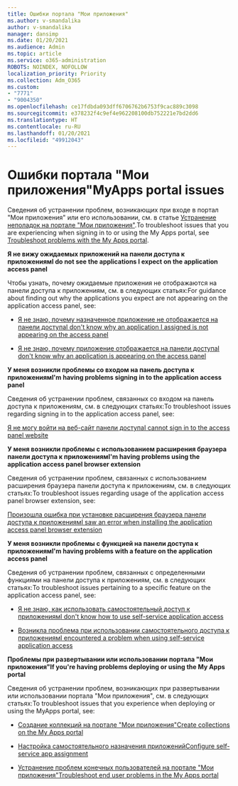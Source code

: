```yaml
---
title: Ошибки портала "Мои приложения"
ms.author: v-smandalika
author: v-smandalika
manager: dansimp
ms.date: 01/20/2021
ms.audience: Admin
ms.topic: article
ms.service: o365-administration
ROBOTS: NOINDEX, NOFOLLOW
localization_priority: Priority
ms.collection: Adm_O365
ms.custom:
- "7771"
- "9004350"
ms.openlocfilehash: ce17fdbda093dff6706762b6753f9cac889c3098
ms.sourcegitcommit: e378232f4c9ef4e962208100db752221e7bd2dd6
ms.translationtype: HT
ms.contentlocale: ru-RU
ms.lasthandoff: 01/20/2021
ms.locfileid: "49912043"
---
```

# <a name="myapps-portal-issues"></a><span data-ttu-id="54b40-102">Ошибки портала "Мои приложения"</span><span class="sxs-lookup"><span data-stu-id="54b40-102">MyApps portal issues</span></span>

<span data-ttu-id="54b40-103">Сведения об устранении проблем, возникающих при входе в портал "Мои приложения" или его использовании, см. в статье [Устранение неполадок на портале "Мои приложения"](https://docs.microsoft.com/azure/active-directory/user-help/my-apps-portal-end-user-troubleshoot).</span><span class="sxs-lookup"><span data-stu-id="54b40-103">To troubleshoot issues that you are experiencing when signing in to or using the My Apps portal, see [Troubleshoot problems with the My Apps portal](https://docs.microsoft.com/azure/active-directory/user-help/my-apps-portal-end-user-troubleshoot).</span></span>

<span data-ttu-id="54b40-104">**Я не вижу ожидаемых приложений на панели доступа к приложениям**</span><span class="sxs-lookup"><span data-stu-id="54b40-104">**I do not see the applications I expect on the application access panel**</span></span>

<span data-ttu-id="54b40-105">Чтобы узнать, почему ожидаемые приложения не отображаются на панели доступа к приложениям, см. в следующих статьях:</span><span class="sxs-lookup"><span data-stu-id="54b40-105">For guidance about finding out why the applications you expect are not appearing on the application access panel, see:</span></span>

- [<span data-ttu-id="54b40-106">Я не знаю, почему назначенное приложение не отображается на панели доступа</span><span class="sxs-lookup"><span data-stu-id="54b40-106">I don't know why an application I assigned is not appearing on the access panel</span></span>](https://docs.microsoft.com/azure/active-directory/application-access-panel-unexpected-application-not-appearing/)
     
- [<span data-ttu-id="54b40-107">Я не знаю, почему приложение отображается на панели доступа</span><span class="sxs-lookup"><span data-stu-id="54b40-107">I don't know why an application is appearing on the access panel</span></span>](https://docs.microsoft.com/azure/active-directory/application-access-panel-unexpected-application-appears/)

<span data-ttu-id="54b40-108">**У меня возникли проблемы со входом на панель доступа к приложениям**</span><span class="sxs-lookup"><span data-stu-id="54b40-108">**I'm having problems signing in to the application access panel**</span></span>

<span data-ttu-id="54b40-109">Сведения об устранении проблем, связанных со входом на панель доступа к приложениям, см. в следующих статьях:</span><span class="sxs-lookup"><span data-stu-id="54b40-109">To troubleshoot issues regarding signing in to the application access panel, see:</span></span>

[<span data-ttu-id="54b40-110">Я не могу войти на веб-сайт панели доступа</span><span class="sxs-lookup"><span data-stu-id="54b40-110">I cannot sign in to the access panel website</span></span>](https://docs.microsoft.com/azure/active-directory/manage-apps/application-sign-in-other-problem-access-panel)

<span data-ttu-id="54b40-111">**У меня возникли проблемы с использованием расширения браузера панели доступа к приложениям**</span><span class="sxs-lookup"><span data-stu-id="54b40-111">**I'm having problems using the application access panel browser extension**</span></span>

<span data-ttu-id="54b40-112">Сведения об устранении проблем, связанных с использованием расширения браузера панели доступа к приложениям, см. в следующих статьях:</span><span class="sxs-lookup"><span data-stu-id="54b40-112">To troubleshoot issues regarding usage of the application access panel browser extension, see:</span></span>

[<span data-ttu-id="54b40-113">Произошла ошибка при установке расширения браузера панели доступа к приложениям</span><span class="sxs-lookup"><span data-stu-id="54b40-113">I saw an error when installing the application access panel browser extension</span></span>](https://docs.microsoft.com/azure/active-directory/application-access-panel-extension-problem-installing/)

<span data-ttu-id="54b40-114">**У меня возникли проблемы с функцией на панели доступа к приложениям**</span><span class="sxs-lookup"><span data-stu-id="54b40-114">**I'm having problems with a feature on the application access panel**</span></span>

<span data-ttu-id="54b40-115">Сведения об устранении проблем, связанных с определенными функциями на панели доступа к приложениям, см. в следующих статьях:</span><span class="sxs-lookup"><span data-stu-id="54b40-115">To troubleshoot issues pertaining to a specific feature on the application access panel, see:</span></span>

- [<span data-ttu-id="54b40-116">Я не знаю, как использовать самостоятельный доступ к приложениям</span><span class="sxs-lookup"><span data-stu-id="54b40-116">I don't know how to use self-service application access</span></span>](https://docs.microsoft.com/azure/active-directory/manage-apps/access-panel-manage-self-service-access) 

- [<span data-ttu-id="54b40-117">Возникла проблема при использовании самостоятельного доступа к приложениям</span><span class="sxs-lookup"><span data-stu-id="54b40-117">I encountered a problem when using self-service application access</span></span>](https://docs.microsoft.com/azure/active-directory/manage-apps/access-panel-manage-self-service-access)
    
<span data-ttu-id="54b40-118">**Проблемы при развертывании или использовании портала "Мои приложения"**</span><span class="sxs-lookup"><span data-stu-id="54b40-118">**If you're having problems deploying or using the My Apps portal**</span></span>

<span data-ttu-id="54b40-119">Сведения об устранении проблем, возникающих при развертывании или использовании портала "Мои приложения", см. в следующих статьях:</span><span class="sxs-lookup"><span data-stu-id="54b40-119">To troubleshoot issues that you experience when deploying or using the MyApps portal, see:</span></span>

- [<span data-ttu-id="54b40-120">Создание коллекций на портале "Мои приложения"</span><span class="sxs-lookup"><span data-stu-id="54b40-120">Create collections on the My Apps portal</span></span>](https://docs.microsoft.com/azure/active-directory/manage-apps/access-panel-collections) 
    
- [<span data-ttu-id="54b40-121">Настройка самостоятельного назначения приложений</span><span class="sxs-lookup"><span data-stu-id="54b40-121">Configure self-service app assignment</span></span>](https://docs.microsoft.com/azure/active-directory/manage-apps/manage-self-service-access)
     
- [<span data-ttu-id="54b40-122">Устранение проблем конечных пользователей на портале "Мои приложения"</span><span class="sxs-lookup"><span data-stu-id="54b40-122">Troubleshoot end user problems in the My Apps portal</span></span>](https://docs.microsoft.com/azure/active-directory/user-help/my-apps-portal-end-user-troubleshoot)



